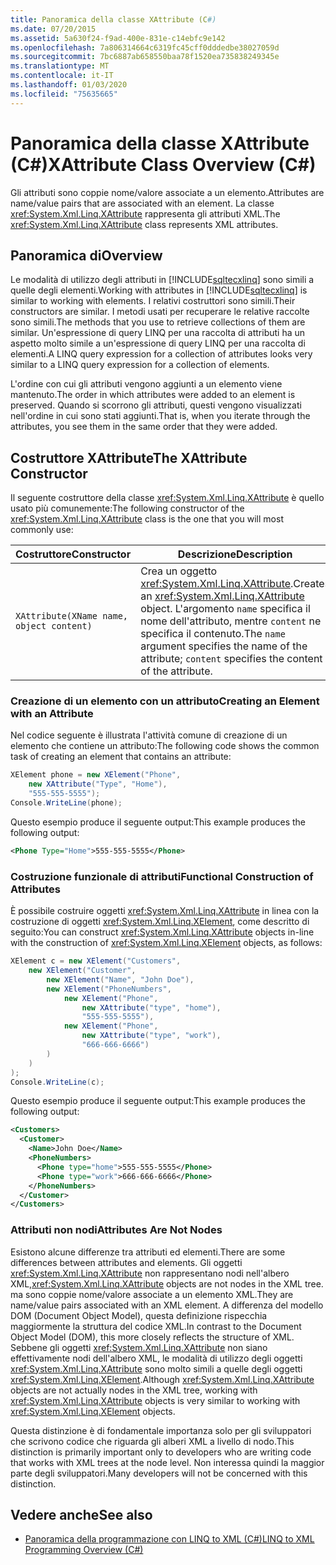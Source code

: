 ```yaml
---
title: Panoramica della classe XAttribute (C#)
ms.date: 07/20/2015
ms.assetid: 5a630f24-f9ad-400e-831e-c14ebfc9e142
ms.openlocfilehash: 7a806314664c6319fc45cff0dddedbe38027059d
ms.sourcegitcommit: 7bc6887ab658550baa78f1520ea735838249345e
ms.translationtype: MT
ms.contentlocale: it-IT
ms.lasthandoff: 01/03/2020
ms.locfileid: "75635665"
---
```

# <a name="xattribute-class-overview-c"></a><span data-ttu-id="f25d5-102">Panoramica della classe XAttribute (C#)</span><span class="sxs-lookup"><span data-stu-id="f25d5-102">XAttribute Class Overview (C#)</span></span>
<span data-ttu-id="f25d5-103">Gli attributi sono coppie nome/valore associate a un elemento.</span><span class="sxs-lookup"><span data-stu-id="f25d5-103">Attributes are name/value pairs that are associated with an element.</span></span> <span data-ttu-id="f25d5-104">La classe <xref:System.Xml.Linq.XAttribute> rappresenta gli attributi XML.</span><span class="sxs-lookup"><span data-stu-id="f25d5-104">The <xref:System.Xml.Linq.XAttribute> class represents XML attributes.</span></span>  
  
## <a name="overview"></a><span data-ttu-id="f25d5-105">Panoramica di</span><span class="sxs-lookup"><span data-stu-id="f25d5-105">Overview</span></span>  
 <span data-ttu-id="f25d5-106">Le modalità di utilizzo degli attributi in [!INCLUDE[sqltecxlinq](~/includes/sqltecxlinq-md.md)] sono simili a quelle degli elementi.</span><span class="sxs-lookup"><span data-stu-id="f25d5-106">Working with attributes in [!INCLUDE[sqltecxlinq](~/includes/sqltecxlinq-md.md)] is similar to working with elements.</span></span> <span data-ttu-id="f25d5-107">I relativi costruttori sono simili.</span><span class="sxs-lookup"><span data-stu-id="f25d5-107">Their constructors are similar.</span></span> <span data-ttu-id="f25d5-108">I metodi usati per recuperare le relative raccolte sono simili.</span><span class="sxs-lookup"><span data-stu-id="f25d5-108">The methods that you use to retrieve collections of them are similar.</span></span> <span data-ttu-id="f25d5-109">Un'espressione di query LINQ per una raccolta di attributi ha un aspetto molto simile a un'espressione di query LINQ per una raccolta di elementi.</span><span class="sxs-lookup"><span data-stu-id="f25d5-109">A LINQ query expression for a collection of attributes looks very similar to a LINQ query expression for a collection of elements.</span></span>  
  
 <span data-ttu-id="f25d5-110">L'ordine con cui gli attributi vengono aggiunti a un elemento viene mantenuto.</span><span class="sxs-lookup"><span data-stu-id="f25d5-110">The order in which attributes were added to an element is preserved.</span></span> <span data-ttu-id="f25d5-111">Quando si scorrono gli attributi, questi vengono visualizzati nell'ordine in cui sono stati aggiunti.</span><span class="sxs-lookup"><span data-stu-id="f25d5-111">That is, when you iterate through the attributes, you see them in the same order that they were added.</span></span>  
  
## <a name="the-xattribute-constructor"></a><span data-ttu-id="f25d5-112">Costruttore XAttribute</span><span class="sxs-lookup"><span data-stu-id="f25d5-112">The XAttribute Constructor</span></span>  
 <span data-ttu-id="f25d5-113">Il seguente costruttore della classe <xref:System.Xml.Linq.XAttribute> è quello usato più comunemente:</span><span class="sxs-lookup"><span data-stu-id="f25d5-113">The following constructor of the <xref:System.Xml.Linq.XAttribute> class is the one that you will most commonly use:</span></span>  
  
|<span data-ttu-id="f25d5-114">Costruttore</span><span class="sxs-lookup"><span data-stu-id="f25d5-114">Constructor</span></span>|<span data-ttu-id="f25d5-115">Descrizione</span><span class="sxs-lookup"><span data-stu-id="f25d5-115">Description</span></span>|  
|-----------------|-----------------|  
|`XAttribute(XName name, object content)`|<span data-ttu-id="f25d5-116">Crea un oggetto <xref:System.Xml.Linq.XAttribute>.</span><span class="sxs-lookup"><span data-stu-id="f25d5-116">Creates an <xref:System.Xml.Linq.XAttribute> object.</span></span> <span data-ttu-id="f25d5-117">L'argomento `name` specifica il nome dell'attributo, mentre `content` ne specifica il contenuto.</span><span class="sxs-lookup"><span data-stu-id="f25d5-117">The `name` argument specifies the name of the attribute; `content` specifies the content of the attribute.</span></span>|  
  
### <a name="creating-an-element-with-an-attribute"></a><span data-ttu-id="f25d5-118">Creazione di un elemento con un attributo</span><span class="sxs-lookup"><span data-stu-id="f25d5-118">Creating an Element with an Attribute</span></span>  
 <span data-ttu-id="f25d5-119">Nel codice seguente è illustrata l'attività comune di creazione di un elemento che contiene un attributo:</span><span class="sxs-lookup"><span data-stu-id="f25d5-119">The following code shows the common task of creating an element that contains an attribute:</span></span>  
  
```csharp  
XElement phone = new XElement("Phone",  
    new XAttribute("Type", "Home"),  
    "555-555-5555");  
Console.WriteLine(phone);  
```  
  
 <span data-ttu-id="f25d5-120">Questo esempio produce il seguente output:</span><span class="sxs-lookup"><span data-stu-id="f25d5-120">This example produces the following output:</span></span>  
  
```xml  
<Phone Type="Home">555-555-5555</Phone>  
```  
  
### <a name="functional-construction-of-attributes"></a><span data-ttu-id="f25d5-121">Costruzione funzionale di attributi</span><span class="sxs-lookup"><span data-stu-id="f25d5-121">Functional Construction of Attributes</span></span>  
 <span data-ttu-id="f25d5-122">È possibile costruire oggetti <xref:System.Xml.Linq.XAttribute> in linea con la costruzione di oggetti <xref:System.Xml.Linq.XElement>, come descritto di seguito:</span><span class="sxs-lookup"><span data-stu-id="f25d5-122">You can construct <xref:System.Xml.Linq.XAttribute> objects in-line with the construction of <xref:System.Xml.Linq.XElement> objects, as follows:</span></span>  
  
```csharp  
XElement c = new XElement("Customers",  
    new XElement("Customer",  
        new XElement("Name", "John Doe"),  
        new XElement("PhoneNumbers",  
            new XElement("Phone",  
                new XAttribute("type", "home"),  
                "555-555-5555"),  
            new XElement("Phone",  
                new XAttribute("type", "work"),  
                "666-666-6666")  
        )  
    )  
);  
Console.WriteLine(c);  
```  
  
 <span data-ttu-id="f25d5-123">Questo esempio produce il seguente output:</span><span class="sxs-lookup"><span data-stu-id="f25d5-123">This example produces the following output:</span></span>  
  
```xml  
<Customers>  
  <Customer>  
    <Name>John Doe</Name>  
    <PhoneNumbers>  
      <Phone type="home">555-555-5555</Phone>  
      <Phone type="work">666-666-6666</Phone>  
    </PhoneNumbers>  
  </Customer>  
</Customers>  
```  
  
### <a name="attributes-are-not-nodes"></a><span data-ttu-id="f25d5-124">Attributi non nodi</span><span class="sxs-lookup"><span data-stu-id="f25d5-124">Attributes Are Not Nodes</span></span>  
 <span data-ttu-id="f25d5-125">Esistono alcune differenze tra attributi ed elementi.</span><span class="sxs-lookup"><span data-stu-id="f25d5-125">There are some differences between attributes and elements.</span></span> <span data-ttu-id="f25d5-126">Gli oggetti <xref:System.Xml.Linq.XAttribute> non rappresentano nodi nell'albero XML,</span><span class="sxs-lookup"><span data-stu-id="f25d5-126"><xref:System.Xml.Linq.XAttribute> objects are not nodes in the XML tree.</span></span> <span data-ttu-id="f25d5-127">ma sono coppie nome/valore associate a un elemento XML.</span><span class="sxs-lookup"><span data-stu-id="f25d5-127">They are name/value pairs associated with an XML element.</span></span> <span data-ttu-id="f25d5-128">A differenza del modello DOM (Document Object Model), questa definizione rispecchia maggiormente la struttura del codice XML.</span><span class="sxs-lookup"><span data-stu-id="f25d5-128">In contrast to the Document Object Model (DOM), this more closely reflects the structure of XML.</span></span> <span data-ttu-id="f25d5-129">Sebbene gli oggetti <xref:System.Xml.Linq.XAttribute> non siano effettivamente nodi dell'albero XML, le modalità di utilizzo degli oggetti <xref:System.Xml.Linq.XAttribute> sono molto simili a quelle degli oggetti <xref:System.Xml.Linq.XElement>.</span><span class="sxs-lookup"><span data-stu-id="f25d5-129">Although <xref:System.Xml.Linq.XAttribute> objects are not actually nodes in the XML tree, working with <xref:System.Xml.Linq.XAttribute> objects is very similar to working with <xref:System.Xml.Linq.XElement> objects.</span></span>  
  
 <span data-ttu-id="f25d5-130">Questa distinzione è di fondamentale importanza solo per gli sviluppatori che scrivono codice che riguarda gli alberi XML a livello di nodo.</span><span class="sxs-lookup"><span data-stu-id="f25d5-130">This distinction is primarily important only to developers who are writing code that works with XML trees at the node level.</span></span> <span data-ttu-id="f25d5-131">Non interessa quindi la maggior parte degli sviluppatori.</span><span class="sxs-lookup"><span data-stu-id="f25d5-131">Many developers will not be concerned with this distinction.</span></span>  
  
## <a name="see-also"></a><span data-ttu-id="f25d5-132">Vedere anche</span><span class="sxs-lookup"><span data-stu-id="f25d5-132">See also</span></span>

- [<span data-ttu-id="f25d5-133">Panoramica della programmazione con LINQ to XML (C#)</span><span class="sxs-lookup"><span data-stu-id="f25d5-133">LINQ to XML Programming Overview (C#)</span></span>](./linq-to-xml-overview.md)
